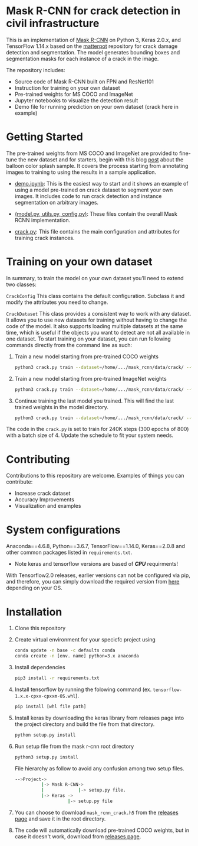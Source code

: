 # Mask R-CNN for crack detection in civil infrastructure
This is an implementation of [Mask R-CNN](https://arxiv.org/abs/1703.06870) on Python 3, Keras 2.0.x, and TensorFlow 1.14.x based on the [matterpot](https://github.com/matterport/Mask_RCNN) repository for crack damage detection and segmentation. The model generates bounding boxes and segmentation masks for each instance of a crack in the image.

The repository includes:
* Source code of Mask R-CNN built on FPN and ResNet101
* Instruction for training on your own dataset
* Pre-trained weights for MS COCO and ImageNet
* Jupyter notebooks to visualize the detection result
* Demo file for running prediction on your own dataset (crack here in example)

# Getting Started
The pre-trained weights from MS COCO and ImageNet are provided to fine-tune the new dataset and for starters, begin with this blog [post](https://engineering.matterport.com/splash-of-color-instance-segmentation-with-mask-r-cnn-and-tensorflow-7c761e238b46) about the balloon color splash sample. It covers the process starting from annotating images to training to using the results in a sample application.

* [demo.ipynb](https://github.com/rakehsaleem/Custom_Mask_RCNN/blob/master/crack/demo.ipynb): This is the easiest way to start and it shows an example of using a model pre-trained on crack dataset to segment your own images. It includes code to run crack detection and instance segmentation on arbitrary images.
* [(model.py, utils.py, config.py)](https://github.com/rakehsaleem/Custom_Mask_RCNN/tree/master/mrcnn): These files contain the overall Mask RCNN implementation.

* [crack.py](https://github.com/rakehsaleem/Custom_Mask_RCNN/blob/master/crack/crack.py): This file contains the main configuration and attributes for training crack instances.

# Training on your own dataset
In summary, to train the model on your own dataset you'll need to extend two classes:

```CrackConfig``` This class contains the default configuration. Subclass it and modify the attributes you need to change.

```CrackDataset``` This class provides a consistent way to work with any dataset. It allows you to use new datasets for training without having to change the code of the model. It also supports loading multiple datasets at the same time, which is useful if the objects you want to detect are not all available in one dataset.
To start training on your dataset, you can run following commands directly from the command line as such:

1. Train a new model starting from pre-trained COCO weights
   ```bash
   python3 crack.py train --dataset=/home/.../mask_rcnn/data/crack/ --weights=coco  
   ```
2. Train a new model starting from pre-trained ImageNet weights
   ```bash
   python3 crack.py train --dataset=/home/.../mask_rcnn/data/crack/ --weights=imagenet
   ```
3. Continue training the last model you trained. This will find the last trained weights in the model directory.
   ```bash
   python3 crack.py train --dataset=/home/.../mask_rcnn/data/crack/ --weights=last
   ```
The code in the ```crack.py``` is set to train for 240K steps (300 epochs of 800) with a batch size of 4. Update the schedule to fit your system needs. 

# Contributing
Contributions to this repository are welcome. Examples of things you can contribute:

* Increase crack dataset
* Accuracy Improvements
* Visualization and examples

# System configurations
Anaconda==4.6.8, Python==3.6.7, TensorFlow==1.14.0, Keras==2.0.8 and other common packages listed in ```requirements.txt```.
* Note keras and tensorflow versions are based of **_CPU_** requirments!

With Tensorflow2.0 releases, earlier versions can not be configured via pip, and therefore, you can simply download the required version from [here](https://pypi.org/project/tensorflow/#history) depending on your OS.

# Installation
1. Clone this repository
2. Create virtual environment for your specicfc project using
   ```bash
   conda update -n base -c defaults conda
   conda create -n [env. name] python=3.x anaconda
   ```

3. Install dependencies
   ```bash
   pip3 install -r requirements.txt
   ```
4. Install tensorflow by running the folowing command (ex. ```tensorflow-1.x.x-cpxx-cpxxm-OS.whl```).
   ```bash
   pip install [whl file path]
   ```
5. Install keras by downloading the keras library from releases page into the project directory and build the file from that directory.
   ```bash
   python setup.py install
   ```
6. Run setup file from the mask r-cnn root directory
   ```bash
   python3 setup.py install
   ```
   File hierarchy as follow to avoid any confusion among two setup files.
   ```bash
   -->Project->
             |-> Mask R-CNN->
             |             |-> setup.py file. 
             |-> Keras ->
                       |-> setup.py file
   ```   
7. You can choose to download ```mask_rcnn_crack.h5``` from the [releases page](https://github.com/rakehsaleem/Custom_Mask_RCNN/releases) and save it in the root directory.
8. The code will automatically download pre-trained COCO weights, but in case it doesn't work, download from [releases page](https://github.com/rakehsaleem/Custom_Mask_RCNN/releases).
